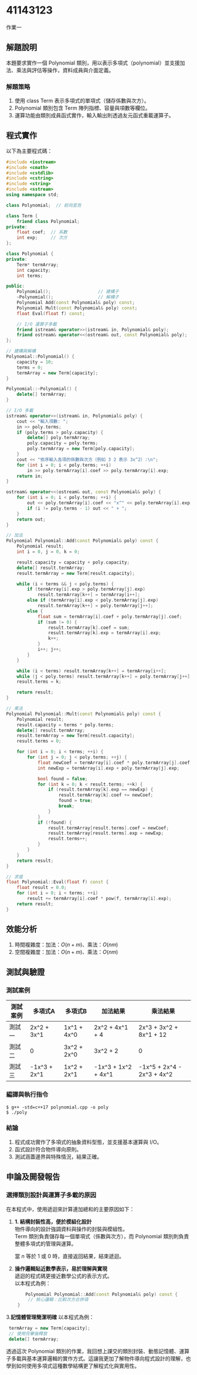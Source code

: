 
# 41143123

作業一

## 解題說明

本題要求實作一個 Polynomial 類別，用以表示多項式（polynomial）並支援加法、乘法與評估等操作，資料成員與介面定義。

### 解題策略

1. 使用 class Term 表示多項式的單項式（儲存係數與次方）。
2. Polynomial 類別包含 Term 陣列指標、容量與項數等欄位。  
3. 運算功能由類別成員函式實作，輸入輸出則透過友元函式重載運算子。

## 程式實作

以下為主要程式碼：

```cpp
#include <iostream>
#include <cmath>
#include <cstdlib>
#include <cstring>
#include <string>
#include <sstream>
using namespace std;

class Polynomial;  // 前向宣告

class Term {
    friend class Polynomial;
private:
    float coef;  // 系數
    int exp;     // 次方
};

class Polynomial {
private:
    Term* termArray;
    int capacity;
    int terms;

public:
    Polynomial();                  // 建構子
    ~Polynomial();                 // 解構子
    Polynomial Add(const Polynomial& poly) const;
    Polynomial Mult(const Polynomial& poly) const;
    float Eval(float f) const;

    // I/O 運算子多載
    friend istream& operator>>(istream& in, Polynomial& poly);
    friend ostream& operator<<(ostream& out, const Polynomial& poly);
};

// 建構與解構
Polynomial::Polynomial() {
    capacity = 10;
    terms = 0;
    termArray = new Term[capacity];
}

Polynomial::~Polynomial() {
    delete[] termArray;
}

// I/O 多載
istream& operator>>(istream& in, Polynomial& poly) {
    cout << "輸入項數: ";
    in >> poly.terms;
    if (poly.terms > poly.capacity) {
        delete[] poly.termArray;
        poly.capacity = poly.terms;
        poly.termArray = new Term[poly.capacity];
    }
    cout << "依序輸入各項的係數與次方（例如 3 2 表示 3x^2）:\n";
    for (int i = 0; i < poly.terms; ++i)
        in >> poly.termArray[i].coef >> poly.termArray[i].exp;
    return in;
}

ostream& operator<<(ostream& out, const Polynomial& poly) {
    for (int i = 0; i < poly.terms; ++i) {
        out << poly.termArray[i].coef << "x^" << poly.termArray[i].exp;
        if (i != poly.terms - 1) out << " + ";
    }
    return out;
}

// 加法
Polynomial Polynomial::Add(const Polynomial& poly) const {
    Polynomial result;
    int i = 0, j = 0, k = 0;

    result.capacity = capacity + poly.capacity;
    delete[] result.termArray;
    result.termArray = new Term[result.capacity];

    while (i < terms && j < poly.terms) {
        if (termArray[i].exp > poly.termArray[j].exp)
            result.termArray[k++] = termArray[i++];
        else if (termArray[i].exp < poly.termArray[j].exp)
            result.termArray[k++] = poly.termArray[j++];
        else {
            float sum = termArray[i].coef + poly.termArray[j].coef;
            if (sum != 0) {
                result.termArray[k].coef = sum;
                result.termArray[k].exp = termArray[i].exp;
                k++;
            }
            i++; j++;
        }
    }

    while (i < terms) result.termArray[k++] = termArray[i++];
    while (j < poly.terms) result.termArray[k++] = poly.termArray[j++];
    result.terms = k;

    return result;
}

// 乘法
Polynomial Polynomial::Mult(const Polynomial& poly) const {
    Polynomial result;
    result.capacity = terms * poly.terms;
    delete[] result.termArray;
    result.termArray = new Term[result.capacity];
    result.terms = 0;

    for (int i = 0; i < terms; ++i) {
        for (int j = 0; j < poly.terms; ++j) {
            float newCoef = termArray[i].coef * poly.termArray[j].coef;
            int newExp = termArray[i].exp + poly.termArray[j].exp;

            bool found = false;
            for (int k = 0; k < result.terms; ++k) {
                if (result.termArray[k].exp == newExp) {
                    result.termArray[k].coef += newCoef;
                    found = true;
                    break;
                }
            }
            if (!found) {
                result.termArray[result.terms].coef = newCoef;
                result.termArray[result.terms].exp = newExp;
                result.terms++;
            }
        }
    }
    return result;
}

// 求值
float Polynomial::Eval(float f) const {
    float result = 0.0;
    for (int i = 0; i < terms; ++i)
        result += termArray[i].coef * pow(f, termArray[i].exp);
    return result;
}

```

## 效能分析

1. 時間複雜度：加法：$O(n + m)$、乘法：$O(nm)$
2. 空間複雜度：加法：$O(n + m)$、乘法：$O(nm)$

## 測試與驗證

### 測試案例

| 測試案例 | 多項式A | 多項式B | 加法結果 | 乘法結果 |
|----------|--------------|----------|----------|----------|
| 測試一   | 2x^2 + 3x^1  | 1x^1 + 4x^0 |2x^2 + 4x^1 + 4|2x^3 + 3x^2 + 8x^1 + 12|
| 測試二   | 0     |3x^2 + 2x^0 |3x^2 + 2 | 0        |
| 測試三   | -1x^3 + 2x^1|1x^2 + 2x^1 |-1x^3 + 1x^2 + 4x^1|-1x^5 + 2x^4 - 2x^3 + 4x^2


### 編譯與執行指令

```shell
$ g++ -std=c++17 polynomial.cpp -o poly
$ ./poly
```

### 結論

1. 程式成功實作了多項式的抽象資料型態，並支援基本運算與 I/O。  
2. 函式設計符合物件導向原則。  
3. 測試涵蓋邊界與特殊情況，結果正確。

## 申論及開發報告

### 選擇類別設計與運算子多載的原因

在本程式中，使用遞迴來計算連加總和的主要原因如下：

1. **1. 結構封裝性高，便於模組化設計**  
   物件導向的設計強調資料與操作的封裝與模組性。  
   Term 類別負責儲存每一個單項式（係數與次方），而 Polynomial 類別則負責整體多項式的管理與運算。


   當 $n$ 等於 1 或 0 時，直接返回結果，結束遞迴。

2. **操作邏輯貼近數學表示，易於理解與實現**  
   遞迴的程式碼更接近數學公式的表示方式。  
   以本程式為例：  

   ```cpp
       Polynomial Polynomial::Add(const Polynomial& poly) const {
        // 核心邏輯：比較次方合併項
    }

   ```
3.**記憶體管理簡潔明確**
     以本程式為例：
   ```cpp
    termArray = new Term[capacity];
    // 使用完畢後釋放
    delete[] termArray;

   ```
透過這次 Polynomial 類別的作業，我回想上課交的類別封裝、動態記憶體、運算子多載與基本運算邏輯的實作方式。這讓我更加了解物件導向程式設計的理解，也學到如何使用多項式這種數學結構更了解程式化與實用性。
